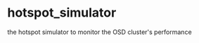 hotspot_simulator
=================

the hotspot simulator to monitor the OSD cluster's performance
